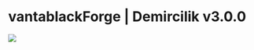 # vantablackForge | Demircilik v3.0.0

![](https://cdn.discordapp.com/attachments/941189914073108520/941380008344182844/ezgif.com-gif-maker_1.gif)
